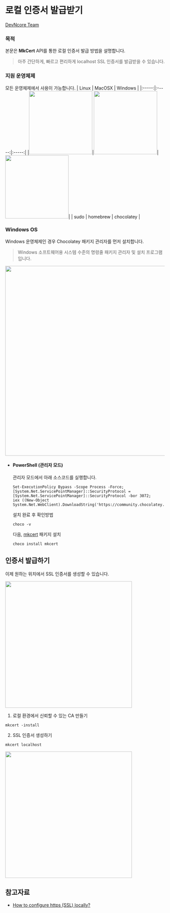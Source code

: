 # 로컬 인증서 발급받기
[DevNcore Team](https://devncore.org)

### 목적
본문은 **MkCert** API를 통한 로컬 인증서 발급 방법을 설명합니다. 
> 아주 간단하게, 빠르고 편리하게 localhost SSL 인증서를 발급받을 수 있습니다.

### 지원 운영체제
모든 운영체제에서 사용이 가능합니다.
| Linux | MacOSX | Windows |
|:-----:|:-----:|:-----:|
|<img src="https://user-images.githubusercontent.com/52397976/145034010-450f76a4-a8ad-470c-9c74-2373e925f323.png" width="200"/>|<img src="https://user-images.githubusercontent.com/52397976/145033016-235195ba-d75a-489e-9479-bb25278062c7.png" width="200"/>|<img src="https://user-images.githubusercontent.com/52397976/145033110-c2600e0b-f194-47e5-8940-02ff31691c8e.png" width="200"/>|
| sudo | homebrew | chocolatey |

### Windows OS
Windows 운영체제인 경우 Chocolatey 패키지 관리자를 먼저 설치합니다.
> Windows 소프트웨어용 시스템 수준의 명령줄 패키지 관리자 및 설치 프로그램 입니다.

<img src="https://user-images.githubusercontent.com/52397976/145036063-6f6f83c2-a1b2-41fb-bfe4-d9383697b6a2.png" width="600"/>

- #### PowerShell (관리자 모드) 
  관리자 모드에서 아래 소스코드를 실행합니다.  
  
  ```
  Set-ExecutionPolicy Bypass -Scope Process -Force; 
  [System.Net.ServicePointManager]::SecurityProtocol = [System.Net.ServicePointManager]::SecurityProtocol -bor 3072; 
  iex ((New-Object System.Net.WebClient).DownloadString('https://community.chocolatey.org/install.ps1'))
  ```
  설치 완료 후 확인방법
  ```
  choco -v
  ```
  
  다음, [mkcert](https://github.com/FiloSottile/mkcert) 패키지 설치
  ```
  choco install mkcert
  ```

## 인증서 발급하기
이제 원하는 위치에서 SSL 인증서를 생성할 수 있습니다. 

<img src="https://user-images.githubusercontent.com/52397976/145218140-170cee55-bdc2-40ee-a252-4e21ccb1a488.png" width="400"/>



1. 로컬 환경에서 신뢰할 수 있는 CA 만들기
  ```
  mkcert -install
  ```

2. SSL 인증서 생성하기
  ```
  mkcert localhost
  ```

<img src="https://user-images.githubusercontent.com/52397976/145216640-5d8beb54-14a1-489e-a34d-338488a03f8e.png" width="400"/>


## 참고자료
- [How to configure https (SSL) locally?](https://www.mariokandut.com/how-to-setup-https-ssl-in-localhost-react/)
